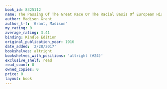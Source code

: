 ```yaml
---
book_id: 8325112
name: The Passing Of The Great Race Or The Racial Basis Of European History
author: Madison Grant
author_l-f: 'Grant, Madison'
my_rating: 0
average_rating: 3.41
binding: Kindle Edition
original_publication_year: 1916
date_added: '2/28/2017'
bookshelves: altright
bookshelves_with_positions: 'altright (#24)'
exclusive_shelf: read
read_count: 0
owned_copies: 0
price: 0
layout: book
---
```


